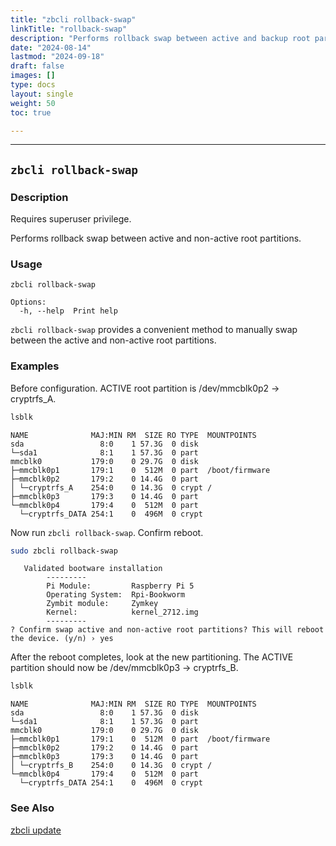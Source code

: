 ```yaml
---
title: "zbcli rollback-swap"
linkTitle: "rollback-swap"
description: "Performs rollback swap between active and backup root partitions"
date: "2024-08-14"
lastmod: "2024-09-18"
draft: false
images: []
type: docs
layout: single
weight: 50
toc: true

---
```


-----

## `zbcli rollback-swap`

### Description

Requires superuser privilege.

Performs rollback swap between active and non-active root partitions.

### Usage

```
zbcli rollback-swap

Options:
  -h, --help  Print help
```

`zbcli rollback-swap` provides a convenient method to manually swap between the active and non-active root partitions.

### Examples

Before configuration. ACTIVE root partition is /dev/mmcblk0p2 -> cryptrfs_A.

```bash
lsblk
```

```
NAME              MAJ:MIN RM  SIZE RO TYPE  MOUNTPOINTS
sda                 8:0    1 57.3G  0 disk
└─sda1              8:1    1 57.3G  0 part
mmcblk0           179:0    0 29.7G  0 disk
├─mmcblk0p1       179:1    0  512M  0 part  /boot/firmware
├─mmcblk0p2       179:2    0 14.4G  0 part
│ └─cryptrfs_A    254:0    0 14.3G  0 crypt /
├─mmcblk0p3       179:3    0 14.4G  0 part
└─mmcblk0p4       179:4    0  512M  0 part
  └─cryptrfs_DATA 254:1    0  496M  0 crypt
```

Now run `zbcli rollback-swap`. Confirm reboot.

```bash
sudo zbcli rollback-swap
```

```
   Validated bootware installation
        ---------
        Pi Module:         Raspberry Pi 5
        Operating System:  Rpi-Bookworm
        Zymbit module:     Zymkey
        Kernel:            kernel_2712.img
        ---------
? Confirm swap active and non-active root partitions? This will reboot the device. (y/n) › yes
```

After the reboot completes, look at the new partitioning. The ACTIVE partition should now be /dev/mmcblk0p3 -> cryptrfs_B.

```bash
lsblk
```

```
NAME              MAJ:MIN RM  SIZE RO TYPE  MOUNTPOINTS
sda                 8:0    1 57.3G  0 disk
└─sda1              8:1    1 57.3G  0 part
mmcblk0           179:0    0 29.7G  0 disk
├─mmcblk0p1       179:1    0  512M  0 part  /boot/firmware
├─mmcblk0p2       179:2    0 14.4G  0 part
├─mmcblk0p3       179:3    0 14.4G  0 part
│ └─cryptrfs_B    254:0    0 14.3G  0 crypt /
└─mmcblk0p4       179:4    0  512M  0 part
  └─cryptrfs_DATA 254:1    0  496M  0 crypt
```


### See Also
[zbcli update](../update)


